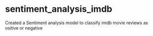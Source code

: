 # sentiment_analysis_imdb
Created a Sentiment analysis model to classify imdb movie reviews as ositive or negative
